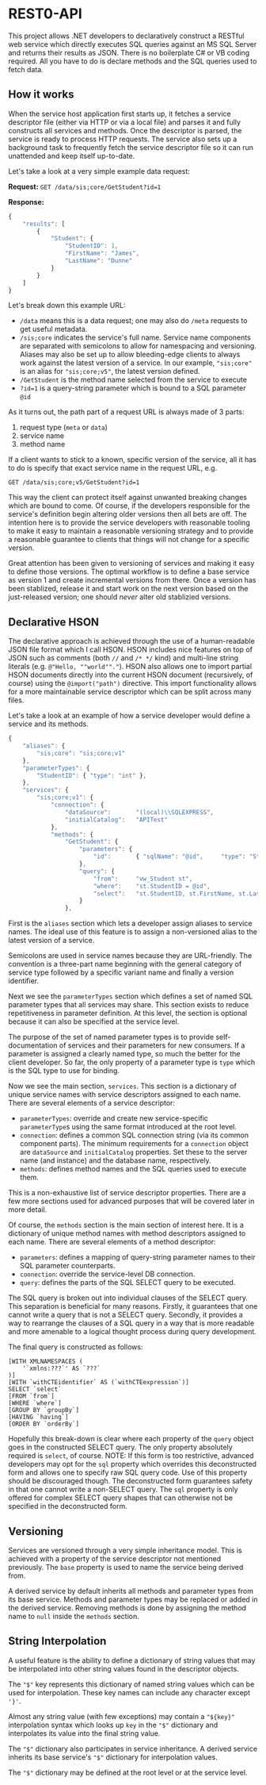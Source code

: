 REST0-API
=========

This project allows .NET developers to declaratively construct a RESTful web service which directly executes SQL
queries against an MS SQL Server and returns their results as JSON. There is no boilerplate C# or VB coding
required. All you have to do is declare methods and the SQL queries used to fetch data.

How it works
------------

When the service host application first starts up, it fetches a service descriptor file (either via HTTP or via
a local file) and parses it and fully constructs all services and methods. Once the descriptor is parsed, the service
is ready to process HTTP requests. The service also sets up a background task to frequently fetch the service
descriptor file so it can run unattended and keep itself up-to-date.

Let's take a look at a very simple example data request:

**Request:**
`GET /data/sis;core/GetStudent?id=1`

**Response:**
```javascript
{
    "results": [
        {
            "Student": {
                "StudentID": 1,
                "FirstName": "James",
                "LastName": "Dunne"
            }
        }
    ]
}
```

Let's break down this example URL:

 * `/data` means this is a data request; one may also do `/meta` requests to get useful metadata.
 * `/sis;core` indicates the service's full name. Service name components are separated with semicolons to allow
   for namespacing and versioning. Aliases may also be set up to allow bleeding-edge clients to always work
   against the latest version of a service. In our example, `"sis;core"` is an alias for `"sis;core;v5"`, the
   latest version defined.
 * `/GetStudent` is the method name selected from the service to execute
 * `?id=1` is a query-string parameter which is bound to a SQL parameter `@id`

As it turns out, the path part of a request URL is always made of 3 parts:

 1. request type (`meta` or `data`)
 2. service name
 3. method name

If a client wants to stick to a known, specific version of the service, all it has to do is specify that
exact service name in the request URL, e.g.

`GET /data/sis;core;v5/GetStudent?id=1`

This way the client can protect itself against unwanted breaking changes which are bound to come. Of course,
if the developers responsible for the service's definition begin altering older versions then all bets are off.
The intention here is to provide the service developers with reasonable tooling to make it easy to maintain a
reasonable versioning strategy and to provide a reasonable guarantee to clients that things will not change for
a specific version.

Great attention has been given to versioning of services and making it easy to define those versions. The optimal
workflow is to define a base service as version 1 and create incremental versions from there. Once a version
has been stablized, release it and start work on the next version based on the just-released version; one should
*never* alter old stablizied versions.

Declarative HSON
----------------

The declarative approach is achieved through the use of a human-readable JSON file format which I call HSON.
HSON includes nice features on top of JSON such as comments (both `//` and `/* */` kind) and multi-line string
literals (e.g. `@"Hello, ""world""."`). HSON also allows one to import partial HSON documents directly into the
current HSON document (recursively, of course) using the `@import("path")` directive. This import functionality
allows for a more maintainable service descriptor which can be split across many files.

Let's take a look at an example of how a service developer would define a service and its methods.

```javascript
{
    "aliases": {
        "sis;core": "sis;core;v1"
    },
    "parameterTypes": {
        "StudentID": { "type": "int" },
    },
    "services": {
        "sis;core;v1": {
            "connection": {
                "dataSource":       "(local)\\SQLEXPRESS",
                "initialCatalog":   "APITest"
            },
            "methods": {
                "GetStudent": {
                    "parameters": {
                        "id":       { "sqlName": "@id",     "type": "StudentID" }
                    },
                    "query": {
                        "from":     "vw_Student st",
                        "where":    "st.StudentID = @id",
                        "select":   "st.StudentID, st.FirstName, st.LastName"
                    }
                },
```

First is the `aliases` section which lets a developer assign aliases to service names. The ideal
use of this feature is to assign a non-versioned alias to the latest version of a service.

Semicolons are used in service names because they are URL-friendly. The convention is a three-part
name beginning with the general category of service type followed by a specific variant name and
finally a version identifier.

Next we see the `parameterTypes` section which defines a set of named SQL parameter types that all
services may share. This section exists to reduce repetitiveness in parameter definition. At this
level, the section is optional because it can also be specified at the service level.

The purpose of the set of named parameter types is to provide self-documentation of services and
their parameters for new consumers. If a parameter is assigned a clearly named type, so much the
better for the client developer. So far, the only property of a parameter type is `type` which is
the SQL type to use for binding.

Now we see the main section, `services`. This section is a dictionary of unique service names with
service descriptors assigned to each name. There are several elements of a service descriptor:

  * `parameterTypes`: override and create new service-specific `parameterType`s using the same format
     introduced at the root level.
  * `connection`: defines a common SQL connection string (via its common component parts).
    The minimum requirements for a `connection` object are `dataSource` and `initialCatalog` properties.
    Set these to the server name (and instance) and the database name, respectively.
  * `methods`: defines method names and the SQL queries used to execute them.

This is a non-exhaustive list of service descriptor properties. There are a few more sections used for
advanced purposes that will be covered later in more detail.

Of course, the `methods` section is the main section of interest here. It is a dictionary of unique
method names with method descriptors assigned to each name. There are several elements of a method
descriptor:

  * `parameters`: defines a mapping of query-string parameter names to their SQL parameter counterparts.
  * `connection`: override the service-level DB connection.
  * `query`: defines the parts of the SQL SELECT query to be executed.

The SQL query is broken out into individual clauses of the SELECT query. This separation is beneficial
for many reasons. Firstly, it guarantees that one cannot write a query that is not a SELECT query.
Secondly, it provides a way to rearrange the clauses of a SQL query in a way that is more readable and
more amenable to a logical thought process during query development.

The final query is constructed as follows:

    [WITH XMLNAMESPACES (
        '`xmlns:???`' AS `???`
    )]
    [WITH `withCTEidentifier` AS (`withCTEexpression`)]
    SELECT `select`
    [FROM `from`]
    [WHERE `where`]
    [GROUP BY `groupBy`]
    [HAVING `having`]
    [ORDER BY `orderBy`]

Hopefully this break-down is clear where each property of the `query` object goes in the constructed
SELECT query. The only property absolutely required is `select`, of course.
NOTE: If this form is too restrictive, advanced developers may opt for the `sql` property which
overrides this deconstructed form and allows one to specify raw SQL query code. Use of this property
should be discouraged though. The deconstructed form guarantees safety in that one cannot write a
non-SELECT query. The `sql` property is only offered for complex SELECT query shapes that can otherwise
not be specified in the deconstructed form.

Versioning
----------

Services are versioned through a very simple inheritance model. This is achieved with a property of the
service descriptor not mentioned previously. The `base` property is used to name the service being derived
from.

A derived service by default inherits all methods and parameter types from its base service. Methods and
parameter types may be replaced or added in the derived service. Removing methods is done by assigning the
method name to `null` inside the `methods` section.

String Interpolation
--------------------

A useful feature is the ability to define a dictionary of string values that may be interpolated into other
string values found in the descriptor objects.

The `"$"` key represents this dictionary of named string values which can be used for interpolation. These key
names can include any character except `'}'`.

Almost any string value (with few exceptions) may contain a `"${key}"` interpolation syntax which looks up `key`
in the `"$"` dictionary and interpolates its value into the final string value.

The `"$"` dictionary also participates in service inheritance. A derived service inherits its base service's `"$"`
dictionary for interpolation values.

The `"$"` dictionary may be defined at the root level or at the service level.
